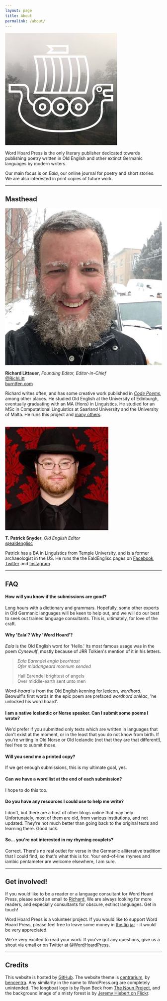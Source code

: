 ```yaml
---
layout: page
title: About
permalink: /about/
---
```


<img src="/assets/twitter_360.png" title="Word Hoard Press" class="profile">

Word Hoard Press is the only literary publisher dedicated towards publishing poetry written in Old English and other extinct Germanic languages by modern writers.

Our main focus is on _Eala_, our online journal for poetry and short stories. We are also interested in print copies of future work.

<hr />

<h2 class="about-page-header">Masthead</h2>

<img src="/assets/reviewers/richard.jpg" class="editor-image" title="Richard Littauer" />

**Richard Littauer**, _Founding Editor, Editor-in-Chief_  
[@RichLitt](https://twitter.com/richlitt)  
[burntfen.com](http://burntfen.com)  

Richard writes often, and has some creative work published in _[Code Poems](http://code-poems.com)_, among other places. He studied Old English at the University of Edinburgh, eventually graduating with an MA (Hons) in Linguistics. He studied for an MSc in Computational Linguistics at Saarland University and the University of Malta. He runs this project and [many others](https://burntfen.com).

<br />

<img src="/assets/reviewers/patrick.jpg" class="editor-image" title="Patrick Snyder" />

**T. Patrick Snyder**, _Old English Editor_  
[@ealdenglisc](https://twitter.com/ealdenglisc)  

Patrick has a BA in Linguistics from Temple University, and is a former archaeologist in the US. He runs the the EaldEnglisc pages on [Facebook](https://www.facebook.com/EaldEnglisc/), [Twitter](https://twitter.com/ealdenglisc) and [Instagram](https://www.instagram.com/ealdenglisc/).

<hr />

<h2 class="about-page-header">FAQ</h2>

#### How will you know if the submissions are good?

Long hours with a dictionary and grammars. Hopefully, some other experts in Old Germanic languages will be keen to help out, and we will do our best to seek out trained language consultants. This is, ultimately, for love of the craft.

#### Why 'Eala'? Why 'Word Hoard'?

_Eala_ is the Old English word for 'Hello.' Its most famous usage was in the poem _Cynewulf_, mostly because of JRR Tolkien's mention of it in his letters.

> *Eala Earendel engla beorhtast*  
> *Ofer middangeard monnum sended*  
>  
> Hail Earendel brightest of angels  
> Over middle-earth sent unto men  

_Word-hoard_ is from the Old English kenning for lexicon, _wordhord_. Beowulf's first words in the epic poem are prefaced _wordhord onléac_, 'he unlocked his word hoard'.

#### I am a native Icelandic or Norse speaker. Can I submit some poems I wrote?

We'd prefer if you submitted only texts which are written in languages that don't exist at the moment, or in the least that you do not know from birth. If you're writing in Old Norse or Old Icelandic (not that they are that different!), feel free to submit those.

#### Will you send me a printed copy?

If we get enough submissions, this is my ultimate goal, yes.

#### Can we have a word list at the end of each submission?

I hope to do this too.

#### Do you have any resources I could use to help me write?

I don't, but there are a host of other blogs online that may help. Unfortunately, most of them are old, from various institutions, and not updated. They're not much better than going back to the original texts and learning there. Good luck.

#### So... you're not interested in my rhyming couplets?

Correct. There's no real outlet for verse in the Germanic alliterative tradition that I could find, so that's what this is for. Your end-of-line rhymes and iambic pentameter are welcome elsewhere, I am sure.

<hr />

<h2 class="about-page-header">Get involved!</h2>

If you would like to be a reader or a language consultant for Word Hoard Press, please send an email to <a href="richard+whp@burntfen.com">Richard.</a> We are always looking for more readers, and especially consultants for obscure, extinct languages. Get in touch!

Word Hoard Press is a volunteer project. If you would like to support Word Hoard Press, please feel free to leave some money in <a href="https://plasso.co/s/dN3qHN8DIa">the tip jar</a> - it would be very appreciated.

We're very excited to read your work. If you've got any questions, give us a shout via email or on Twitter at <a href='https://twitter.com/wordhoardpress'>@WordHoardPress</a>.

<hr />

<h2 class="about-page-header">Credits</h2>

This website is hosted by [GitHub](https://github.com). The website theme is [centrarium](https://github.com/bencentra/centrarium), by [bencentra](http://bencentra.com). Any similarity in the name to WordPress.org are completely unintended. The longboat logo is by Ryan Beck from <a href='http://thenounproject.com'>The Noun Project</a>, and the background image of a misty forest is by [Jeremy Hiebert on Flickr](https://www.flickr.com/photos/jeremyhiebert/8139594990). 
